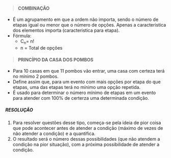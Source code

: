 > #### COMBINAÇÃO
* É um agrupamento em que a ordem não importa, sendo o número de etapas igual ou menor que o número de opções. Apenas a caracteristica dos elementos importa (caracteristica para etapa).
* Fórmula: 
  - C<sub>n</sub>= n!
  - n = Total de opções

> #### PRINCÍPIO DA CASA DOS POMBOS
* Para 10 casas em que 11 pombos vão entrar, uma casa com certeza terá no mínimo 2 pombos. 
* Define assim que, para um evento com mais opções por etapa do que etapas, uma das etapas terá no mínimo uma opção repetida.
* É usado para determinar o número mínimo de etapas em um evento para atender com 100% de certerza uma determinada condição.

##### RESOLUÇÃO
1. Para resolver questões desse tipo, começa-se pela ideia de pior coisa que pode acontecer antes de atender a condição (máximo de vezes de não atender a condição) e a quantifica.
2. O resultado será o número dessas possibilidades (que não atendem a condição na pior situação), com a próxima possibilidade de atender a condição.